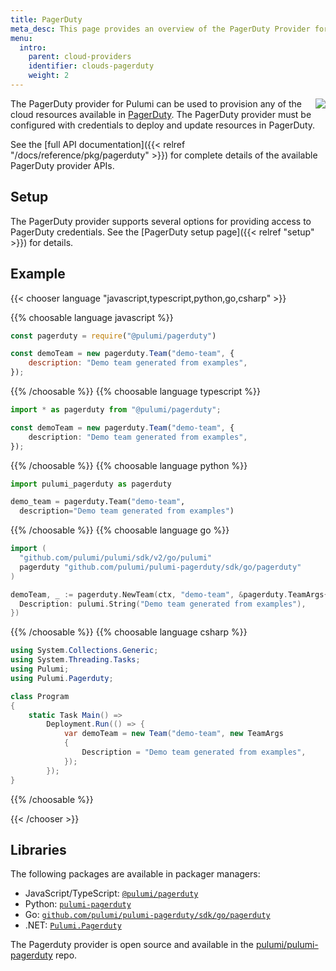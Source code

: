 ```yaml
---
title: PagerDuty
meta_desc: This page provides an overview of the PagerDuty Provider for Pulumi.
menu:
  intro:
    parent: cloud-providers
    identifier: clouds-pagerduty
    weight: 2
---
```


<img src="/logos/tech/pagerduty.svg" align="right" class="h-16 px-8 pb-4">

The PagerDuty provider for Pulumi can be used to provision any of the cloud resources available in [PagerDuty](https://www.pagerduty.com/).
The PagerDuty provider must be configured with credentials to deploy and update resources in PagerDuty.

See the [full API documentation]({{< relref "/docs/reference/pkg/pagerduty" >}}) for complete details of the available PagerDuty provider APIs.

## Setup

The PagerDuty provider supports several options for providing access to PagerDuty credentials.  See the [PagerDuty setup page]({{< relref "setup" >}}) for details.

## Example

{{< chooser language "javascript,typescript,python,go,csharp" >}}

{{% choosable language javascript %}}

```javascript
const pagerduty = require("@pulumi/pagerduty")

const demoTeam = new pagerduty.Team("demo-team", {
    description: "Demo team generated from examples",
});
```

{{% /choosable %}}
{{% choosable language typescript %}}

```typescript
import * as pagerduty from "@pulumi/pagerduty";

const demoTeam = new pagerduty.Team("demo-team", {
    description: "Demo team generated from examples",
});
```

{{% /choosable %}}
{{% choosable language python %}}

```python
import pulumi_pagerduty as pagerduty

demo_team = pagerduty.Team("demo-team",
  description="Demo team generated from examples")
```

{{% /choosable %}}
{{% choosable language go %}}

```go
import (
  "github.com/pulumi/pulumi/sdk/v2/go/pulumi"
  pagerduty "github.com/pulumi/pulumi-pagerduty/sdk/go/pagerduty"
)

demoTeam, _ := pagerduty.NewTeam(ctx, "demo-team", &pagerduty.TeamArgs{
  Description: pulumi.String("Demo team generated from examples"),
})
```

{{% /choosable %}}
{{% choosable language csharp %}}

```csharp
using System.Collections.Generic;
using System.Threading.Tasks;
using Pulumi;
using Pulumi.Pagerduty;

class Program
{
    static Task Main() =>
        Deployment.Run(() => {
            var demoTeam = new Team("demo-team", new TeamArgs
            {
                Description = "Demo team generated from examples",
            });
        });
}
```

{{% /choosable %}}

{{< /chooser >}}

## Libraries

The following packages are available in packager managers:

* JavaScript/TypeScript: [`@pulumi/pagerduty`](https://www.npmjs.com/package/@pulumi/pagerduty)
* Python: [`pulumi-pagerduty`](https://pypi.org/project/pulumi-pagerduty/)
* Go: [`github.com/pulumi/pulumi-pagerduty/sdk/go/pagerduty`](https://github.com/pulumi/pulumi-pagerduty)
* .NET: [`Pulumi.Pagerduty`](https://www.nuget.org/packages/Pulumi.Pagerduty)

The Pagerduty provider is open source and available in the [pulumi/pulumi-pagerduty](https://github.com/pulumi/pulumi-pagerduty) repo.
